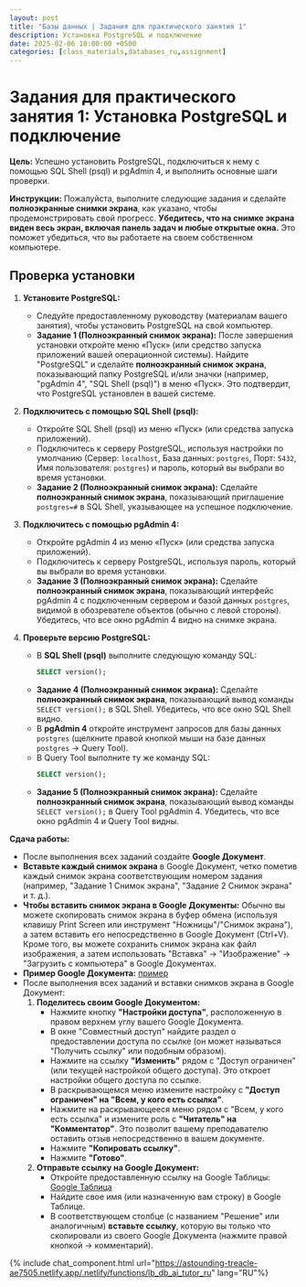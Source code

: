 ```yaml
---
layout: post
title: "Базы данных | Задания для практического занятия 1"
description: Установка PostgreSQL и подключение
date: 2025-02-06 10:00:00 +0500
categories: [class_materials,databases_ru,assignment]
---
```


# Задания для практического занятия 1: Установка PostgreSQL и подключение

**Цель:** Успешно установить PostgreSQL, подключиться к нему с помощью SQL Shell (psql) и pgAdmin 4, и выполнить основные шаги проверки.

**Инструкции:** Пожалуйста, выполните следующие задания и сделайте **полноэкранные снимки экрана**, как указано, чтобы продемонстрировать свой прогресс.  **Убедитесь, что на снимке экрана виден весь экран, включая панель задач и любые открытые окна.** Это поможет убедиться, что вы работаете на своем собственном компьютере.

## Проверка установки

1.  **Установите PostgreSQL:**
    *   Следуйте предоставленному руководству (материалам вашего занятия), чтобы установить PostgreSQL на свой компьютер.
    *   **Задание 1 (Полноэкранный снимок экрана):** После завершения установки откройте меню «Пуск» (или средство запуска приложений вашей операционной системы). Найдите "PostgreSQL" и сделайте **полноэкранный снимок экрана**, показывающий папку PostgreSQL и/или значки (например, "pgAdmin 4", "SQL Shell (psql)") в меню «Пуск». Это подтвердит, что PostgreSQL установлен в вашей системе.

2.  **Подключитесь с помощью SQL Shell (psql):**
    *   Откройте SQL Shell (psql) из меню «Пуск» (или средства запуска приложений).
    *   Подключитесь к серверу PostgreSQL, используя настройки по умолчанию (Сервер: `localhost`, База данных: `postgres`, Порт: `5432`, Имя пользователя: `postgres`) и пароль, который вы выбрали во время установки.
    *   **Задание 2 (Полноэкранный снимок экрана):** Сделайте **полноэкранный снимок экрана**, показывающий приглашение `postgres=#` в SQL Shell, указывающее на успешное подключение.

3.  **Подключитесь с помощью pgAdmin 4:**
    *   Откройте pgAdmin 4 из меню «Пуск» (или средства запуска приложений).
    *   Подключитесь к серверу PostgreSQL, используя пароль, который вы выбрали во время установки.
    *   **Задание 3 (Полноэкранный снимок экрана):** Сделайте **полноэкранный снимок экрана**, показывающий интерфейс pgAdmin 4 с подключенным сервером и базой данных `postgres`, видимой в обозревателе объектов (обычно с левой стороны). Убедитесь, что все окно pgAdmin 4 видно на снимке экрана.

4.  **Проверьте версию PostgreSQL:**
    *   В **SQL Shell (psql)** выполните следующую команду SQL:
        ```sql
        SELECT version();
        ```
    *   **Задание 4 (Полноэкранный снимок экрана):** Сделайте **полноэкранный снимок экрана**, показывающий вывод команды `SELECT version();` в SQL Shell. Убедитесь, что все окно SQL Shell видно.
    *   В **pgAdmin 4** откройте инструмент запросов для базы данных `postgres` (щелкните правой кнопкой мыши на базе данных `postgres` -> Query Tool).
    *   В Query Tool выполните ту же команду SQL:
        ```sql
        SELECT version();
        ```
    *   **Задание 5 (Полноэкранный снимок экрана):** Сделайте **полноэкранный снимок экрана**, показывающий вывод команды `SELECT version();` в Query Tool pgAdmin 4. Убедитесь, что все окно pgAdmin 4 и Query Tool видны.


**Сдача работы:**
*   После выполнения всех заданий создайте **Google Документ**.
*   **Вставьте каждый снимок экрана** в Google Документ, четко пометив каждый снимок экрана соответствующим номером задания (например, "Задание 1 Снимок экрана", "Задание 2 Снимок экрана" и т. д.).
*   **Чтобы вставить снимок экрана в Google Документы:** Обычно вы можете скопировать снимок экрана в буфер обмена (используя клавишу Print Screen или инструмент "Ножницы"/"Снимок экрана"), а затем вставить его непосредственно в Google Документ (Ctrl+V).  Кроме того, вы можете сохранить снимок экрана как файл изображения, а затем использовать "Вставка" -> "Изображение" -> "Загрузить с компьютера" в Google Документах.
*  **Пример Google Документа:** [пример](https://docs.google.com/document/d/1ynMC9SYneneHVpLJf36K83jjNSFCzXFsQQU0zLsd1U0/edit?usp=sharing)
*   После выполнения всех заданий и вставки снимков экрана в Google Документ:
    1.  **Поделитесь своим Google Документом:**
        *   Нажмите кнопку **"Настройки доступа"**, расположенную в правом верхнем углу вашего Google Документа.
        *   В окне "Совместный доступ" найдите раздел о предоставлении доступа по ссылке (он может называться "Получить ссылку" или подобным образом).
        *   Нажмите на ссылку **"Изменить"** рядом с "Доступ ограничен" (или текущей настройкой общего доступа). Это откроет настройки общего доступа по ссылке.
        *   В раскрывающемся меню измените настройку с **"Доступ ограничен" на "Всем, у кого есть ссылка"**.
        *   Нажмите на раскрывающееся меню рядом с "Всем, у кого есть ссылка" и измените роль с **"Читатель" на "Комментатор"**. Это позволит вашему преподавателю оставить отзыв непосредственно в вашем документе.
        *   Нажмите **"Копировать ссылку"**.
        *   Нажмите **"Готово"**.
    2.  **Отправьте ссылку на Google Документ:**
        *   Откройте предоставленную ссылку на Google Таблицы: [Google Таблица](https://docs.google.com/spreadsheets/d/1QGOHyNHHcyDGcHhwq_vayNSItSNLEt_Qc58ZUeXONyo/edit?usp=sharing)
        *   Найдите свое имя (или назначенную вам строку) в Google Таблице.
        *   В соответствующем столбце (с названием "Решение" или аналогичным) **вставьте ссылку**, которую вы только что скопировали из своего Google Документа (нажмите правой кнопкой -> комментарий).


{% include chat_component.html url="https://astounding-treacle-ae7505.netlify.app/.netlify/functions/lb_db_ai_tutor_ru" lang="RU"%}